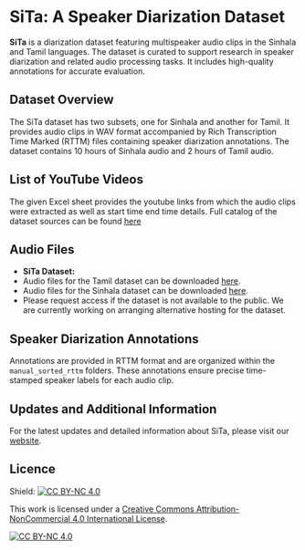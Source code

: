 # SiTa: A Speaker Diarization Dataset  

**SiTa** is a diarization dataset featuring multispeaker audio clips in the Sinhala and Tamil languages. The dataset is curated to support research in speaker diarization and related audio processing tasks. It includes high-quality annotations for accurate evaluation.  

## Dataset Overview  
The SiTa dataset has two subsets, one for Sinhala and another for Tamil. It provides audio clips in WAV format accompanied by Rich Transcription Time Marked (RTTM) files containing speaker diarization annotations. The dataset contains 10 hours of Sinhala audio and 2 hours of Tamil audio.

## List of YouTube Videos
The given Excel sheet provides the youtube links from which the audio clips were extracted as well as start time end time details. 
Full catalog of the dataset sources can be found [here](https://github.com/SiTa-SpeakerDiarization/SiTa/blob/main/SiTa%20Audio%20Source%20Info.xlsx)

## Audio Files  
- **SiTa Dataset:**
- Audio files for the Tamil dataset can be downloaded [here](https://drive.google.com/drive/folders/1vrjfe4YQEkU_Zo34UzLYC8tYe1UG1WjB).
- Audio files for the Sinhala dataset can be downloaded [here](https://drive.google.com/drive/folders/1xjHhMdpEKVO8kEEyFJmVi22J8gZvHS6R).
- Please request access if the dataset is not available to the public. We are currently working on arranging alternative hosting for the dataset.

## Speaker Diarization Annotations  
Annotations are provided in RTTM format and are organized within the `manual_sorted_rttm` folders. These annotations ensure precise time-stamped speaker labels for each audio clip.  

## Updates and Additional Information  
For the latest updates and detailed information about SiTa, please visit our [website](#).  

## Licence  

Shield: [![CC BY-NC 4.0][cc-by-nc-shield]][cc-by-nc]

This work is licensed under a
[Creative Commons Attribution-NonCommercial 4.0 International License][cc-by-nc].

[![CC BY-NC 4.0][cc-by-nc-image]][cc-by-nc]

[cc-by-nc]: https://creativecommons.org/licenses/by-nc/4.0/
[cc-by-nc-image]: https://licensebuttons.net/l/by-nc/4.0/88x31.png
[cc-by-nc-shield]: https://img.shields.io/badge/License-CC%20BY--NC%204.0-lightgrey.svg